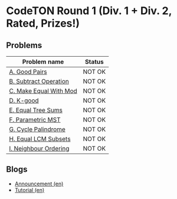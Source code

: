 # CodeTON Round 1 (Div. 1 + Div. 2, Rated, Prizes!)

## Problems

|Problem name|Status|
|------------|---------|
| [A. Good Pairs](problems/A._Good_Pairs.md)|NOT OK|
| [B. Subtract Operation](problems/B._Subtract_Operation.md)|NOT OK|
| [C. Make Equal With Mod](problems/C._Make_Equal_With_Mod.md)|NOT OK|
| [D. K-good](problems/D._K-good.md)|NOT OK|
| [E. Equal Tree Sums](problems/E._Equal_Tree_Sums.md)|NOT OK|
| [F. Parametric MST](problems/F._Parametric_MST.md)|NOT OK|
| [G. Cycle Palindrome](problems/G._Cycle_Palindrome.md)|NOT OK|
| [H. Equal LCM Subsets](problems/H._Equal_LCM_Subsets.md)|NOT OK|
| [I. Neighbour Ordering](problems/I._Neighbour_Ordering.md)|NOT OK|
## Blogs

- [Announcement (en)](blogs/Announcement_(en).md)
- [Tutorial (en)](blogs/Tutorial_(en).md)
